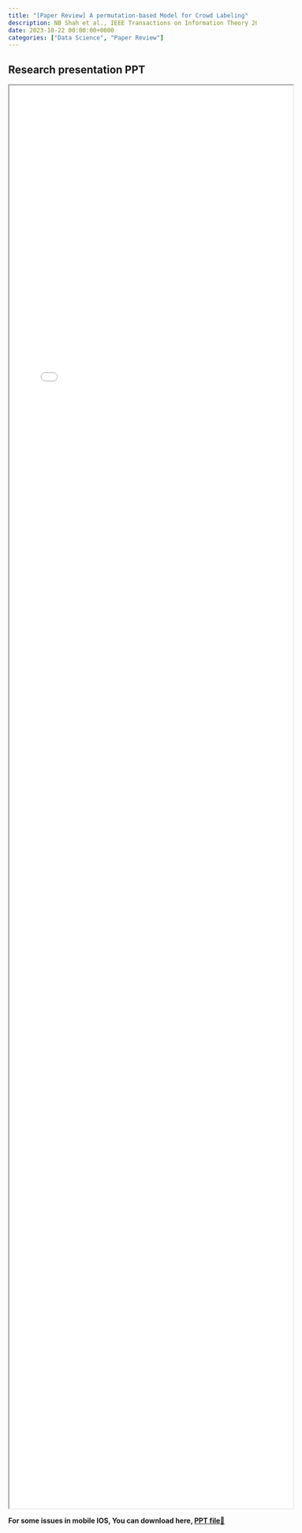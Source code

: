 ```yaml
---
title: "[Paper Review] A permutation-based Model for Crowd Labeling" 
description: NB Shah et al., IEEE Transactions on Information Theory 2020
date: 2023-10-22 00:00:00+0000
categories: ["Data Science", "Paper Review"]
---
```



## Research presentation PPT 
 
<iframe src= ppt.pdf#toolbar=0&navpanes=0 style="display:block; width:60vw; height: 72vh"></iframe>

**For some issues in mobile IOS, You can download here, [PPT file📄](ppt.pdf)**